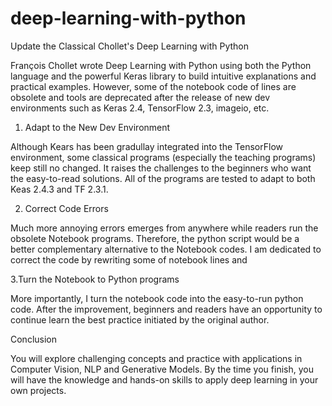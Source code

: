# deep-learning-with-python
Update the Classical Chollet's Deep Learning with Python 

François Chollet wrote Deep Learning with Python using both the Python language and the powerful 
Keras library to build intuitive explanations and practical examples. However, some of the notebook 
code of lines are obsolete and tools are deprecated after the release of new dev environments such 
as Keras 2.4, TensorFlow 2.3, imageio, etc. 

1. Adapt to the New Dev Environment

Although Kears has been gradullay integrated into the TensorFlow environment, some classical programs 
(especially the teaching programs) keep still no changed. It raises the challenges to the beginners
who want the easy-to-read solutions. All of the programs are tested to adapt to both Keas 2.4.3 and 
TF 2.3.1. 

2. Correct Code Errors

Much more annoying errors emerges from anywhere while readers run the obsolete Notebook programs. 
Therefore, the python script would be a better complementary alternative to the Notebook codes. I am 
dedicated to correct the code by rewriting some of notebook lines and 

3.Turn the Notebook to Python programs

More importantly, I turn the notebook code into the easy-to-run python code. After the improvement, 
beginners and readers have an opportunity to continue learn the best practice initiated by the original 
author. 

Conclusion

You will explore challenging concepts and practice with applications in Computer Vision, NLP and Generative 
Models. By the time you finish, you will have the knowledge and hands-on skills to apply deep learning in 
your own projects. 
